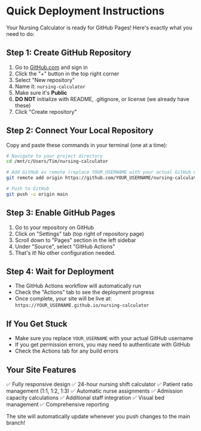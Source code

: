 # Quick Deployment Instructions

Your Nursing Calculator is ready for GitHub Pages! Here's exactly what you need to do:

## Step 1: Create GitHub Repository

1. Go to [GitHub.com](https://github.com) and sign in
2. Click the "+" button in the top right corner
3. Select "New repository"
4. Name it: `nursing-calculator`
5. Make sure it's **Public**
6. **DO NOT** initialize with README, .gitignore, or license (we already have these)
7. Click "Create repository"

## Step 2: Connect Your Local Repository

Copy and paste these commands in your terminal (one at a time):

```bash
# Navigate to your project directory
cd /mnt/c/Users/Tim/nursing-calculator

# Add GitHub as remote (replace YOUR_USERNAME with your actual GitHub username)
git remote add origin https://github.com/YOUR_USERNAME/nursing-calculator.git

# Push to GitHub
git push -u origin main
```

## Step 3: Enable GitHub Pages

1. Go to your repository on GitHub
2. Click on "Settings" tab (top right of repository page)
3. Scroll down to "Pages" section in the left sidebar
4. Under "Source", select "GitHub Actions"
5. That's it! No other configuration needed.

## Step 4: Wait for Deployment

- The GitHub Actions workflow will automatically run
- Check the "Actions" tab to see the deployment progress
- Once complete, your site will be live at:
  `https://YOUR_USERNAME.github.io/nursing-calculator`

## If You Get Stuck

- Make sure you replace `YOUR_USERNAME` with your actual GitHub username
- If you get permission errors, you may need to authenticate with GitHub
- Check the Actions tab for any build errors

## Your Site Features

✅ Fully responsive design
✅ 24-hour nursing shift calculator
✅ Patient ratio management (1:1, 1:2, 1:3)
✅ Automatic nurse assignments
✅ Admission capacity calculations
✅ Additional staff integration
✅ Visual bed management
✅ Comprehensive reporting

The site will automatically update whenever you push changes to the main branch!